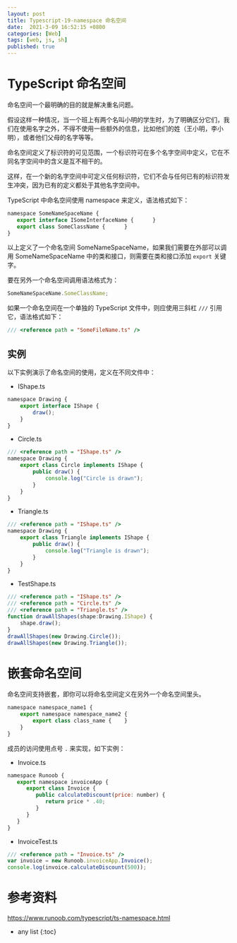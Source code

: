 ```yaml
---
layout: post
title: Typescript-19-namespace 命名空间
date:  2021-3-09 16:52:15 +0800
categories: [Web]
tags: [web, js, sh]
published: true
---
```


# TypeScript 命名空间

命名空间一个最明确的目的就是解决重名问题。

假设这样一种情况，当一个班上有两个名叫小明的学生时，为了明确区分它们，我们在使用名字之外，不得不使用一些额外的信息，比如他们的姓（王小明，李小明），或者他们父母的名字等等。

命名空间定义了标识符的可见范围，一个标识符可在多个名字空间中定义，它在不同名字空间中的含义是互不相干的。

这样，在一个新的名字空间中可定义任何标识符，它们不会与任何已有的标识符发生冲突，因为已有的定义都处于其他名字空间中。

TypeScript 中命名空间使用 namespace 来定义，语法格式如下：

```js
namespace SomeNameSpaceName { 
   export interface ISomeInterfaceName {      }  
   export class SomeClassName {      }  
}
```

以上定义了一个命名空间 SomeNameSpaceName，如果我们需要在外部可以调用 SomeNameSpaceName 中的类和接口，则需要在类和接口添加 `export` 关键字。

要在另外一个命名空间调用语法格式为：

```js
SomeNameSpaceName.SomeClassName;
```

如果一个命名空间在一个单独的 TypeScript 文件中，则应使用三斜杠 `///` 引用它，语法格式如下：

```js
/// <reference path = "SomeFileName.ts" />
```

## 实例

以下实例演示了命名空间的使用，定义在不同文件中：

- IShape.ts

```js
namespace Drawing { 
    export interface IShape { 
        draw(); 
    }
}
```

- Circle.ts 

```js
/// <reference path = "IShape.ts" /> 
namespace Drawing { 
    export class Circle implements IShape { 
        public draw() { 
            console.log("Circle is drawn"); 
        }  
    }
}
```

- Triangle.ts

```js
/// <reference path = "IShape.ts" /> 
namespace Drawing { 
    export class Triangle implements IShape { 
        public draw() { 
            console.log("Triangle is drawn"); 
        } 
    } 
}
```

- TestShape.ts

```js
/// <reference path = "IShape.ts" />   
/// <reference path = "Circle.ts" /> 
/// <reference path = "Triangle.ts" />  
function drawAllShapes(shape:Drawing.IShape) { 
    shape.draw(); 
} 
drawAllShapes(new Drawing.Circle());
drawAllShapes(new Drawing.Triangle());
```

# 嵌套命名空间

命名空间支持嵌套，即你可以将命名空间定义在另外一个命名空间里头。

```js
namespace namespace_name1 { 
    export namespace namespace_name2 {
        export class class_name {    } 
    } 
}
```

成员的访问使用点号 `.` 来实现，如下实例：

- Invoice.ts

```js
namespace Runoob { 
   export namespace invoiceApp { 
      export class Invoice { 
         public calculateDiscount(price: number) { 
            return price * .40; 
         } 
      } 
   } 
}
```

- InvoiceTest.ts

```js
/// <reference path = "Invoice.ts" />
var invoice = new Runoob.invoiceApp.Invoice(); 
console.log(invoice.calculateDiscount(500));
```

# 参考资料

https://www.runoob.com/typescript/ts-namespace.html

* any list
{:toc}